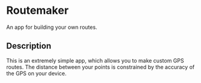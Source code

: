 # Routemaker

An app for building your own routes.

## Description

This is an extremely simple app, which allows you to make custom GPS routes. The
distance between your points is constrained by the accuracy of the GPS on your
device.
